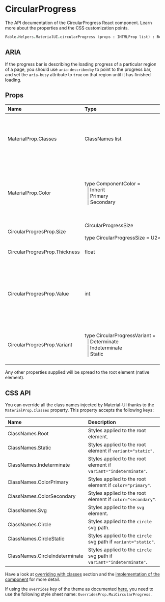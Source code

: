 # CircularProgress

<p class="description">The API documentation of the CircularProgress React component. Learn more about the properties and the CSS customization points.</p>

```fsharp
Fable.Helpers.MaterialUI.circularProgress (props : IHTMLProp list) : ReactElement
```

## ARIA

If the progress bar is describing the loading progress of a particular region of a page,
you should use `aria-describedby` to point to the progress bar, and set the `aria-busy`
attribute to `true` on that region until it has finished loading.

## Props

| Name | Type | Default | Description |
|:-----|:-----|:--------|:------------|
| <span class="prop-name">MaterialProp.Classes</span> | <span class="prop-type">ClassNames list</span> |   | Override or extend the styles applied to the component.  See CSS API below for more details.  |
| <span class="prop-name">MaterialProp.Color</span> | <span class="prop-type">type&nbsp;ComponentColor&nbsp;=<br>&nbsp;&nbsp;&#124;&nbsp;Inherit<br>&nbsp;&nbsp;&#124;&nbsp;Primary<br>&nbsp;&nbsp;&#124;&nbsp;Secondary<br></span> | <span class="prop-default">ComponentColor.Primary</span> | The color of the component. It supports those theme colors that make sense for this component. |
| <span class="prop-name">CircularProgresProp.Size</span> | <span class="prop-type">CircularProgressSize<br><br>type&nbsp;CircularProgressSize&nbsp;=&nbsp;U2&lt;int,&nbsp;string&gt;</span> | <span class="prop-default">40</span> | The size of the circle. |
| <span class="prop-name">CircularProgresProp.Thickness</span> | <span class="prop-type">float</span> | <span class="prop-default">3.6</span> | The thickness of the circle. |
| <span class="prop-name">CircularProgresProp.Value</span> | <span class="prop-type">int</span> | <span class="prop-default">0</span> | The value of the progress indicator for the determinate and static variants. Value between 0 and 100. |
| <span class="prop-name">CircularProgresProp.Variant</span> | <span class="prop-type">type&nbsp;CircularProgressVariant&nbsp;=<br>&nbsp;&nbsp;&#124;&nbsp;Determinate<br>&nbsp;&nbsp;&#124;&nbsp;Indeterminate<br>&nbsp;&nbsp;&#124;&nbsp;Static<br></span> | <span class="prop-default">CircularProgressVariant.Indeterminate</span> | The variant to use. Use indeterminate when there is no progress value. |

Any other properties supplied will be spread to the root element (native element).

## CSS API

You can override all the class names injected by Material-UI thanks to the `MaterialProp.Classes` property.
This property accepts the following keys:


| Name | Description |
|:-----|:------------|
| <span class="prop-name">ClassNames.Root</span> | Styles applied to the root element.
| <span class="prop-name">ClassNames.Static</span> | Styles applied to the root element if `variant="static"`.
| <span class="prop-name">ClassNames.Indeterminate</span> | Styles applied to the root element if `variant="indeterminate"`.
| <span class="prop-name">ClassNames.ColorPrimary</span> | Styles applied to the root element if `color="primary"`.
| <span class="prop-name">ClassNames.ColorSecondary</span> | Styles applied to the root element if `color="secondary"`.
| <span class="prop-name">ClassNames.Svg</span> | Styles applied to the `svg` element.
| <span class="prop-name">ClassNames.Circle</span> | Styles applied to the `circle` svg path.
| <span class="prop-name">ClassNames.CircleStatic</span> | Styles applied to the `circle` svg path if `variant="static"`.
| <span class="prop-name">ClassNames.CircleIndeterminate</span> | Styles applied to the `circle` svg path if `variant="indeterminate"`.

Have a look at [overriding with classes](#/customization/overrides) section
and the [implementation of the component](https://github.com/mui-org/material-ui/tree/master/packages/material-ui/src/CircularProgress/CircularProgress.js)
for more detail.

If using the `overrides` key of the theme as documented
[here](#/customization/themes),
you need to use the following style sheet name: `OverridesProp.MuiCircularProgress`.

<!--## Demos-->

<!--- [Progress](/demos/progress/)-->

